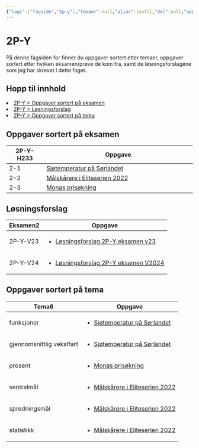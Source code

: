 ```yaml
---
{"tags":["fagside","2p-y"],"temaer":null,"alias":[null],"del":null,"oppgave":null,"fag":"2p-y","eksamen":null,"dg-publish":true,"title":"2P-Y","date":"2023-06-06","modified":"2023-06-06","permalink":"/fagsider/2-p-y/","dgPassFrontmatter":true}
---
```



# 2P-Y
På denne fagsiden for  finner du oppgaver sortert etter temaer, oppgaver sortert etter hvilken eksamen/prøve de kom fra, samt de løsningsforslagene som jeg har skrevet i dette faget.

## Hopp til innhold
<li><span><a data-tooltip-position="top" aria-label="Fagsider/2P-Y.md > Oppgaver sortert på eksamen" data-href="Fagsider/2P-Y.md#Oppgaver sortert på eksamen" href="Fagsider/2P-Y.md#Oppgaver sortert på eksamen" class="internal-link" target="_blank" rel="noopener nofollow">2P-Y &gt; Oppgaver sortert på eksamen</a></span></li><li><span><a data-tooltip-position="top" aria-label="Fagsider/2P-Y.md > Løsningsforslag" data-href="Fagsider/2P-Y.md#Løsningsforslag" href="Fagsider/2P-Y.md#Løsningsforslag" class="internal-link" target="_blank" rel="noopener nofollow">2P-Y &gt; Løsningsforslag</a></span></li><li><span><a data-tooltip-position="top" aria-label="Fagsider/2P-Y.md > Oppgaver sortert på tema" data-href="Fagsider/2P-Y.md#Oppgaver sortert på tema" href="Fagsider/2P-Y.md#Oppgaver sortert på tema" class="internal-link" target="_blank" rel="noopener nofollow">2P-Y &gt; Oppgaver sortert på tema</a></span></li>

## Oppgaver sortert på eksamen
<div><table class="dataview table-view-table"><thead class="table-view-thead"><tr class="table-view-tr-header"><th class="table-view-th"><span>2P-Y-H23</span><span class="dataview small-text">3</span></th><th class="table-view-th"><span>Oppgave</span></th></tr></thead><tbody class="table-view-tbody"><tr><td style="width: 20%;"><span>2-1</span></td><td><span><a data-tooltip-position="top" aria-label="Sjøtemperatur på Sørlandet.md" data-href="Sjøtemperatur på Sørlandet.md" href="Sjøtemperatur på Sørlandet.md" class="internal-link" target="_blank" rel="noopener nofollow">Sjøtemperatur på Sørlandet</a></span></td></tr><tr><td style="width: 20%;"><span>2-2</span></td><td><span><a data-tooltip-position="top" aria-label="Målskårere i Eliteserien 2022.md" data-href="Målskårere i Eliteserien 2022.md" href="Målskårere i Eliteserien 2022.md" class="internal-link" target="_blank" rel="noopener nofollow">Målskårere i Eliteserien 2022</a></span></td></tr><tr><td style="width: 20%;"><span>2-3</span></td><td><span><a data-tooltip-position="top" aria-label="Monas prisøkning.md" data-href="Monas prisøkning.md" href="Monas prisøkning.md" class="internal-link" target="_blank" rel="noopener nofollow">Monas prisøkning</a></span></td></tr></tbody></table></div>

## Løsningsforslag
<div><table class="dataview table-view-table"><thead class="table-view-thead"><tr class="table-view-tr-header"><th class="table-view-th"><span>Eksamen</span><span class="dataview small-text">2</span></th><th class="table-view-th"><span>Oppgave</span></th></tr></thead><tbody class="table-view-tbody"><tr><td><span>2P-Y-V23</span></td><td><ul class="dataview dataview-ul dataview-result-list-ul"><li class="dataview-result-list-li"><span><a data-tooltip-position="top" aria-label="Løsningsforslag/Løsningsforslag 2P-Y eksamen v23.md" data-href="Løsningsforslag/Løsningsforslag 2P-Y eksamen v23.md" href="Løsningsforslag/Løsningsforslag 2P-Y eksamen v23.md" class="internal-link" target="_blank" rel="noopener nofollow">Løsningsforslag 2P-Y eksamen v23</a></span></li></ul></td></tr><tr><td><span>2P-Y-V24</span></td><td><ul class="dataview dataview-ul dataview-result-list-ul"><li class="dataview-result-list-li"><span><a data-tooltip-position="top" aria-label="Løsningsforslag/Løsningsforslag 2P-Y eksamen V2024.md" data-href="Løsningsforslag/Løsningsforslag 2P-Y eksamen V2024.md" href="Løsningsforslag/Løsningsforslag 2P-Y eksamen V2024.md" class="internal-link" target="_blank" rel="noopener nofollow">Løsningsforslag 2P-Y eksamen V2024</a></span></li></ul></td></tr></tbody></table></div>

## Oppgaver sortert på tema
<div><table class="dataview table-view-table"><thead class="table-view-thead"><tr class="table-view-tr-header"><th class="table-view-th"><span>Tema</span><span class="dataview small-text">6</span></th><th class="table-view-th"><span>Oppgave</span></th></tr></thead><tbody class="table-view-tbody"><tr><td><span>funksjoner</span></td><td><ul class="dataview dataview-ul dataview-result-list-ul"><li class="dataview-result-list-li"><span><a data-tooltip-position="top" aria-label="Sjøtemperatur på Sørlandet.md" data-href="Sjøtemperatur på Sørlandet.md" href="Sjøtemperatur på Sørlandet.md" class="internal-link" target="_blank" rel="noopener nofollow">Sjøtemperatur på Sørlandet</a></span></li></ul></td></tr><tr><td><span>gjennomsnittlig vekstfart</span></td><td><ul class="dataview dataview-ul dataview-result-list-ul"><li class="dataview-result-list-li"><span><a data-tooltip-position="top" aria-label="Sjøtemperatur på Sørlandet.md" data-href="Sjøtemperatur på Sørlandet.md" href="Sjøtemperatur på Sørlandet.md" class="internal-link" target="_blank" rel="noopener nofollow">Sjøtemperatur på Sørlandet</a></span></li></ul></td></tr><tr><td><span>prosent</span></td><td><ul class="dataview dataview-ul dataview-result-list-ul"><li class="dataview-result-list-li"><span><a data-tooltip-position="top" aria-label="Monas prisøkning.md" data-href="Monas prisøkning.md" href="Monas prisøkning.md" class="internal-link" target="_blank" rel="noopener nofollow">Monas prisøkning</a></span></li></ul></td></tr><tr><td><span>sentralmål</span></td><td><ul class="dataview dataview-ul dataview-result-list-ul"><li class="dataview-result-list-li"><span><a data-tooltip-position="top" aria-label="Målskårere i Eliteserien 2022.md" data-href="Målskårere i Eliteserien 2022.md" href="Målskårere i Eliteserien 2022.md" class="internal-link" target="_blank" rel="noopener nofollow">Målskårere i Eliteserien 2022</a></span></li></ul></td></tr><tr><td><span>spredningsmål</span></td><td><ul class="dataview dataview-ul dataview-result-list-ul"><li class="dataview-result-list-li"><span><a data-tooltip-position="top" aria-label="Målskårere i Eliteserien 2022.md" data-href="Målskårere i Eliteserien 2022.md" href="Målskårere i Eliteserien 2022.md" class="internal-link" target="_blank" rel="noopener nofollow">Målskårere i Eliteserien 2022</a></span></li></ul></td></tr><tr><td><span>statistikk</span></td><td><ul class="dataview dataview-ul dataview-result-list-ul"><li class="dataview-result-list-li"><span><a data-tooltip-position="top" aria-label="Målskårere i Eliteserien 2022.md" data-href="Målskårere i Eliteserien 2022.md" href="Målskårere i Eliteserien 2022.md" class="internal-link" target="_blank" rel="noopener nofollow">Målskårere i Eliteserien 2022</a></span></li></ul></td></tr></tbody></table></div>
